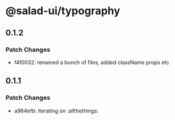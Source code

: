# @salad-ui/typography

## 0.1.2

### Patch Changes

- f4f0032: renamed a bunch of files, added className props etc

## 0.1.1

### Patch Changes

- a964efb: iterating on :allthethings:
